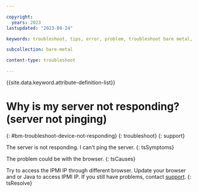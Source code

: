 ```yaml
---

copyright:
  years: 2023
lastupdated: "2023-08-24"

keywords: troubleshoot, tips, error, problem, troubleshoot bare metal, bare metal troubleshooting

subcollection: bare-metal

content-type: troubleshoot

---
```


{{site.data.keyword.attribute-definition-list}}

# Why is my server not responding? (server not pinging)
{: #bm-troubleshoot-device-not-responding}
{: troubleshoot}
{: support}

The server is not responding. I can't ping the server.
{: tsSymptoms}

The problem could be with the browser.
{: tsCauses}

Try to access the IPMI IP through different browser. Update your browser and or Java to access IPMI IP. If you still have problems, contact [support](/docs/virtual-servers?topic=virtual-servers-gettinghelp).
{: tsResolve}
